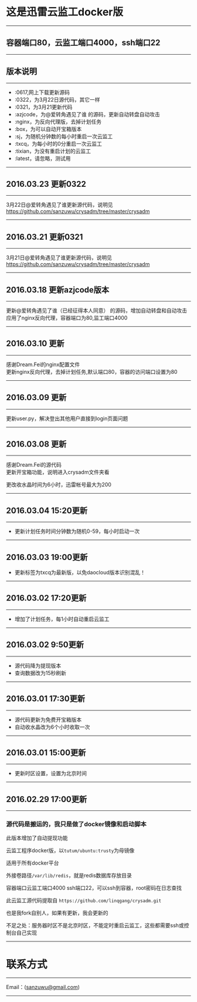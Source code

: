# 这是迅雷云监工docker版
***  
## 容器端口80，云监工端口4000，ssh端口22
***      

## 版本说明
***
- :0617,网上下载更新源码
- :0322，为3月22日源代码，其它一样
- :0321，为3月21更新代码
- :azjcode，为@爱转角遇见了谁 的源码，更新自动转盘自动攻击
- :nginx，为反向代理版，去掉计划任务
- :box，为可以自动开宝箱版本
- :sj，为随机分钟数的每小时重启一次云监工  
- :txcq，为每小时的0分重启一次云监工  
- :tixian，为没有重启计划的云监工
- :latest，请忽略，测试用     

***   

## 2016.03.23 更新0322
***    
3月22日@爱转角遇见了谁更新源代码，说明见 https://github.com/sanzuwu/crysadm/tree/master/crysadm     
******   

## 2016.03.21 更新0321
***    
3月21日@爱转角遇见了谁更新源代码，说明见 https://github.com/sanzuwu/crysadm/tree/master/crysadm     
***     

##  2016.03.18 更新azjcode版本
***    
更新@爱转角遇见了谁（已经征得本人同意） 的源码，增加自动转盘和自动攻击      
应用了nginx反向代理，容器端口为80,监工端口4000

***     

##  2016.03.10 更新

***   
感谢Dream.Fei的nginx配置文件    
更新nginx反向代理，去掉计划任务,默认端口80，容器的访问端口设置为80     

***   

##  2016.03.09 更新

***

更新user.py，解决登出其他用户直接到login页面问题

***
##  2016.03.08 更新
***
感谢Dream.Fei的源代码  
更新开宝箱功能，说明进入crysadm文件夹看     

更改收水晶时间为6小时，迅雷帐号最大为200
***

## 2016.03.04 15:20更新

***  

- 更新计划任务时间分钟数为随机0-59，每小时启动一次

***  

## 2016.03.03 19:00更新  

- 更新标签为txcq为最新版，以免daocloud版本识别混乱！	

***  

## 2016.03.02 17:20更新  

***  

- 增加了计划任务，每1小时自动重启云监工  

***  

## 2016.03.02 9:50更新  

***  

- 源代码降为提现版本  
- 查询数据改为15秒刷新  

***  

## 2016.03.01 17:30更新  

*** 

- 源代码更新为免费开宝箱版本  
- 自动收水晶改为6个小时收取一次  

*** 

## 2016.03.01 15:00更新  

*********   
- 更新时区设置，设置为北京时间  

***  

## 2016.02.29 17:00更新  

***  

### 源代码是搬运的，我只是做了docker镜像和启动脚本    

此版本增加了自动提现功能  

云监工程序docker版，以`tutum/ubuntu:trusty`为母镜像  

适用于所有docker平台  

外接卷路径`/var/lib/redis`，就是redis数据库存放目录  

容器端口云监工端口4000 ssh端口22，可以ssh到容器，root密码在日志查找  

此云监工源代码提取自 `https://github.com/linqgang/crysadm.git`  

也是我fork自别人，如果有更新，我会更新的  

不足之处：服务器时区不是北京时区，不能定时重启云监工，这些都需要ssh或控制台自己实现  

***

# 联系方式

***

Email：(sanzuwu@gmail.com)

***

